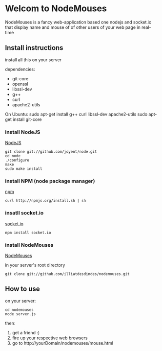 # Welcom to NodeMouses

NodeMouses is a fancy web-application based one nodejs and socket.io that display name and mouse of of other users of your web page in real-time

## Install instructions

install all this on your server

dependencies:
  * git-core
  * openssl 
  * libssl-dev
  * g++ 
  * curl 
  * apache2-utils

On Ubuntu:
    sudo apt-get install g++ curl libssl-dev apache2-utils
    sudo apt-get install git-core

### install NodeJS

[NodeJS](nodejs.org)

    git clone git://github.com/joyent/node.git
    cd node
    ./configure
    make
    sudo make install
    
### install NPM (node package manager)

[npm](http://npmjs.org)

    curl http://npmjs.org/install.sh | sh
    
### insatll socket.io

[socket.io](http://socket.io)    

    npm install socket.io
    
### install NodeMouses

[NodeMouses](github.com/illiatdesdindes/nodemouses)

in your server's root directory
    
    git clone git://github.com/illiatdesdindes/nodemouses.git
    
## How to use

on your server:

    cd nodemouses
    node server.js

then:
  1.  get a friend :)
  2.  fire up your respective web browsers
  3.  go to http://yourDomain/nodemouses/mouse.html

